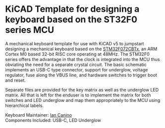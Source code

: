 # KiCAD Template for designing a keyboard based on the ST32F0 series MCU

A mechanical keyboard template for use with KiCAD v5 to jumpstart designing a mechanical keyboard based on the [STM32F072CBTx](https://www.st.com/content/st_com/en/products/microcontrollers-microprocessors/stm32-32-bit-arm-cortex-mcus/stm32-mainstream-mcus/stm32f0-series/stm32f0x2/stm32f072cb.html), an ARM Cortex M0 based 32-bit RISC core operating at 48MHz. The STM32F0 series offers the advantage in that the clock is integrated into the MCU thus obviating the need for a separate crystal circuit. The basic schematic implements an USB-C type connector, support for underglow, voltage regulator, fuse along the VBUS line, and hardware switches to trigger boot and reset.

Separate files are provided for the key matrix as well as the underglow LED matrix. All that is left for the enduser is to implement the matrix for both switches and LED underglow and map them appropriately to the MCU using hierarchical labels.

Keyboard Maintainer: [Ian Canino](https://github.com/CaninoDev)  
Components Included: USB-C, LED Underglow
